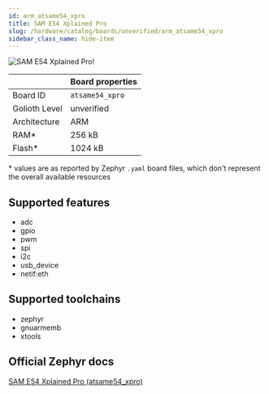 ```yaml
---
id: arm_atsame54_xpro
title: SAM E54 Xplained Pro
slug: /hardware/catalog/boards/unverified/arm_atsame54_xpro
sidebar_class_name: hide-item
---
```


[//]: # (This is an auto-generated file, do not edit! Changes to it will be lost upon re-generation)

![SAM E54 Xplained Pro!](/img/boards/arm/atsame54_xpro.png "SAM E54 Xplained Pro")

|                | Board properties     |
| -------------  | -------------------- |
| Board ID       | `atsame54_xpro` |
| Golioth Level  | unverified       |
| Architecture   | ARM |
| RAM*           | 256 kB |
| Flash*         | 1024 kB |

\* values are as reported by Zephyr `.yaml` board files, which don't represent the overall available resources



## Supported features

* adc
* gpio
* pwm
* spi
* i2c
* usb_device
* netif:eth

## Supported toolchains

* zephyr
* gnuarmemb
* xtools

## Official Zephyr docs

[SAM E54 Xplained Pro (atsame54_xpro)](https://docs.zephyrproject.org/latest/boards/arm/atsame54_xpro/doc/index.html)
